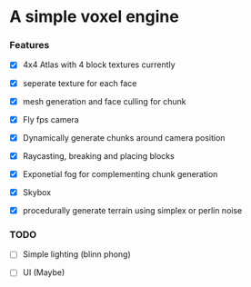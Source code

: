 # A simple voxel engine

### Features

- [x] 4x4 Atlas with 4 block textures currently  

- [x] seperate texture for each face  

- [x] mesh generation and face culling for chunk

- [x] Fly fps camera

- [x] Dynamically generate chunks around camera position

- [x] Raycasting, breaking and placing blocks

- [x] Exponetial fog for complementing chunk generation

- [x] Skybox

- [x] procedurally generate terrain using simplex or perlin noise

### TODO

- [ ] Simple lighting (blinn phong)

- [ ] UI (Maybe)
